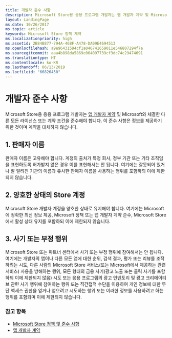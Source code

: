 ```yaml
---
title: 개발자 준수 사항
description: Microsoft Store용 응용 프로그램 개발자는 앱 개발자 계약 및 Microsoft와 체결한 다른 모든 라이선스 또는 계약 조건을 준수해야 합니다.
layout: LandingPage
ms.date: 10/26/2017
ms.topic: article
keywords: Microsoft Store 정책 계약
ms.localizationpriority: high
ms.assetid: 2B84B877-794A-468F-A478-DA09E4694513
ms.openlocfilehash: a9e96431594cf1a046741659011e546807294f7a
ms.sourcegitcommit: aaa4b898da5869c064097739cf3dc74c29474691
ms.translationtype: HT
ms.contentlocale: ko-KR
ms.lasthandoff: 06/13/2019
ms.locfileid: "66826450"
---
```

# <a name="developer-code-of-conduct"></a>개발자 준수 사항

Microsoft Store용 응용 프로그램 개발자는 [앱 개발자 계약](https://docs.microsoft.com/legal/windows/agreements/app-developer-agreement) 및 Microsoft와 체결한 다른 모든 라이선스 또는 계약 조건을 준수해야 합니다. 이 준수 사항은 정보를 제공하기 위한 것이며 계약을 대체하지 않습니다.


## <a name="1-publisher-name"></a>1. 판매자 이름

판매자 이름은 고유해야 합니다. 계정의 출처가 특정 회사, 정부 기관 또는 기타 조직임을 표현하도록 허가받지 않은 경우 이를 표현해서는 안 됩니다. 여기에는 잘못되어 있거나 잘 알려진 기관의 이름과 유사한 판매자 이름을 사용하는 행위를 포함하되 이에 제한되지 않습니다.


## <a name="2-store-account-in-good-standing"></a>2. 양호한 상태의 Store 계정

Microsoft Store 개발자 계정을 양호한 상태로 유지해야 합니다. 여기에는 Microsoft에 정확한 최신 정보 제공, Microsoft 정책 또는 앱 개발자 계약 준수, Microsoft Store에서 활성 상태 유지를 포함하되 이에 제한되지 않습니다.


## <a name="3-fraudulent-or-dishonest-activities"></a>3. 사기 또는 부정 행위

Microsoft Store 또는 파트너 센터에서 사기 또는 부정 행위에 참여해서는 안 됩니다. 여기에는 개발자의 앱이나 다른 모든 앱에 대한 순위, 검색 결과, 평가 또는 리뷰를 조작하려는 시도, 다른 사람의 Microsoft Store 서비스(또는 Microsoft에서 제공하는 관련 서비스) 사용을 방해하는 행위, 모든 형태의 금융 사기(광고 노출 또는 클릭 사기를 포함하되 이에 제한되지 않음) 시도 또는 응용 프로그램의 광고 인벤토리 및 광고 크리에이티브 관련 사기 행위에 참여하는 행위 또는 직간접적 수단을 이용하여 개인 정보에 대한 무단 액세스 권한을 얻거나 얻으려고 시도하는 행위 또는 이러한 정보를 사용하려고 하는 행위를 포함되며 이에 제한되지 않습니다.


### <a name="see-also"></a>참고 항목

- [Microsoft Store 정책 및 준수 사항](store-policies-and-code-of-conduct.md)
- [앱 개발자 계약](https://docs.microsoft.com/legal/windows/agreements/app-developer-agreement)